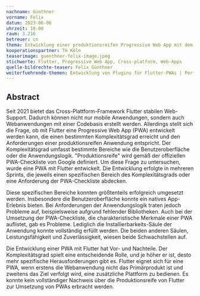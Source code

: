 ```yaml
---
nachname: Günthner
vorname: Felix
datum: 2023-06-06
uhrzeit: 10-00
raum: 3.216
betreuer: cn
thema: Entwicklung einer produktionsreifen Progressive Web App mit dem Cross-Platform Framework Flutter
kooperationspartner: TH Köln
teaserimage: guenthner-felix-image.jpeg
stichworte: Flutter, Progressive Web App, Cross-platform, Web-Apps
quelle-bildrechte-teaser: Felix Günthner
weiterfuehrende-themen: Entwicklung von Plugins für Flutter-PWAs | Performance-Optimierung von Flutter Web-Apps | Vergleich mit anderen Frameworks wie Vue oder React für die Entwicklung von PWAs
---
```


## Abstract

Seit 2021 bietet das Cross-Plattform-Framework Flutter stabilen Web-Support. Dadurch können nicht nur mobile Anwendungen, sondern auch Webanwendungen mit einer Codebasis erstellt werden. Allerdings stellt sich die Frage, ob mit Flutter eine Progressive Web App (PWA) entwickelt werden kann, die einen bestimmten Komplexitätsgrad erreicht und den Anforderungen einer produktionsreifen Anwendung entspricht. Der Komplexitätsgrad umfasst bestimmte Bereiche wie die Benutzeroberfläche oder die Anwendungslogik. "Produktionsreife" wird gemäß der offiziellen PWA-Checkliste von Google definiert. Um diese Frage zu untersuchen, wurde eine PWA mit Flutter entwickelt. Die Entwicklung erfolgte in mehreren Sprints, die jeweils einen spezifischen Bereich des Komplexitätsgrads oder eine Anforderung der PWA-Checkliste abdecken. 

Diese spezifischen Bereiche konnten größtenteils erfolgreich umgesetzt werden. Insbesondere die Benutzeroberfläche konnte ein natives App-Erlebnis bieten. Bei Anforderungen der Anwendungslogik traten jedoch Probleme auf, beispielsweise aufgrund fehlender Bibliotheken. Auch bei der Umsetzung der PWA-Checkliste, die charakteristische Merkmale einer PWA auflistet, gab es Probleme. Lediglich die Installierbarkeits-Säule der Anwendung konnte vollständig erfüllt werden. Die beiden anderen Säulen, Leistungsfähigkeit und Zuverlässigkeit, wiesen beide Schwachstellen auf.

Die Entwicklung einer PWA mit Flutter hat Vor- und Nachteile. Der Komplexitätsgrad spielt eine entscheidende Rolle, und je höher er ist, desto mehr spezifische Herausforderungen gibt es. Flutter eignet sich für eine PWA, wenn erstens die Webanwendung nicht das Primärprodukt ist und zweitens das Ziel verfolgt wird, eine zusätzliche Plattform zu bedienen. Es konnte kein vollständiger Nachweis über die Produktionsreife von Flutter zur Umsetzung von PWAs erbracht werden.


